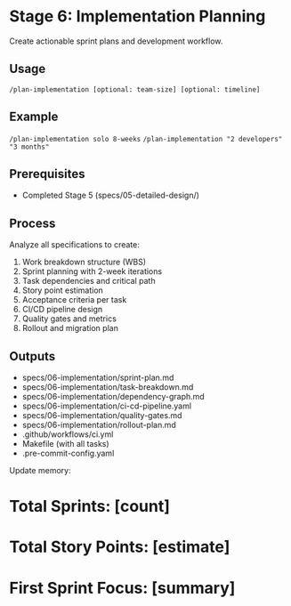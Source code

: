 # Stage 6: Implementation Planning
Create actionable sprint plans and development workflow.

## Usage
`/plan-implementation [optional: team-size] [optional: timeline]`

## Example
`/plan-implementation solo 8-weeks`
`/plan-implementation "2 developers" "3 months"`

## Prerequisites
- Completed Stage 5 (specs/05-detailed-design/)

## Process
Analyze all specifications to create:
1. Work breakdown structure (WBS)
2. Sprint planning with 2-week iterations
3. Task dependencies and critical path
4. Story point estimation
5. Acceptance criteria per task
6. CI/CD pipeline design
7. Quality gates and metrics
8. Rollout and migration plan

## Outputs
- specs/06-implementation/sprint-plan.md
- specs/06-implementation/task-breakdown.md
- specs/06-implementation/dependency-graph.md
- specs/06-implementation/ci-cd-pipeline.yaml
- specs/06-implementation/quality-gates.md
- specs/06-implementation/rollout-plan.md
- .github/workflows/ci.yml
- Makefile (with all tasks)
- .pre-commit-config.yaml

Update memory:
# Total Sprints: [count]
# Total Story Points: [estimate]
# First Sprint Focus: [summary]